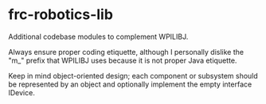 frc-robotics-lib
================

Additional codebase modules to complement WPILIBJ.

Always ensure proper coding etiquette, although I personally dislike the "m_" prefix that WPILIBJ uses because it is not proper Java etiquette. 

Keep in mind object-oriented design; each component or subsystem should be represented by an object and optionally implement the empty interface IDevice.
